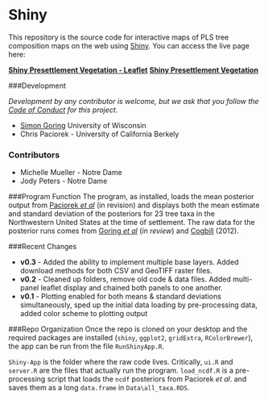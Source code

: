 Shiny
=====

This repository is the source code for interactive maps of PLS tree composition maps on the web using [Shiny](http://shiny.rstudio.com/).  You can access the live page here:

**[Shiny Presettlement Vegetation - Leaflet](gandalf.berkeley.edu:3838/paciorek/setVegComp-leaflet/)**
**[Shiny Presettlement Vegetation](gandalf.berkeley.edu:3838/paciorek/setVegComp/)**

###Development

*Development by any contributor is welcome, but we ask that you follow the [Code of Conduct](code_of_conduct.md) for this project.*

+ [Simon Goring](http://github.com/SimonGoring) University of Wisconsin
+ Chris Paciorek - University of California Berkely

### Contributors
+ Michelle Mueller - Notre Dame
+ Jody Peters - Notre Dame

###Program Function
The program, as installed, loads the mean posterior output from [Paciorek *et al*](http://arxiv.org/abs/1508.07509) (in revision) and displays both the mean estimate and standard deviation of the posteriors for 23 tree taxa in the Northwestern United States at the time of settlement.  The raw data for the posterior runs comes from [Goring *et al*](http://dx.doi.org/10.1101/026575) (*in review*) and [Cogbill](http://harvardforest.fas.harvard.edu/sites/harvardforest.fas.harvard.edu/files/publications/pdfs/Cogbill_JBiogeography_2002.pdf) (2012).

###Recent Changes
+ **v0.3** - Added the ability to implement multiple base layers.  Added download methods for both CSV and GeoTIFF raster files.
+ **v0.2** - Cleaned up folders, remove old code & data files. Added multi-panel leaflet display and chained both panels to one another.
+ **v0.1** - Plotting enabled for both means & standard deviations simultaneously, sped up the initial data loading by pre-processing data, added color scheme to plotting output

###Repo Organization
Once the repo is cloned on your desktop and the required packages are installed (`shiny`, `ggplot2`, `gridExtra`, `RColorBrewer`), the app can be run from the file `RunShinyApp.R`.

`Shiny-App` is the folder where the raw code lives.  Critically, `ui.R` and `server.R` are the files that actually run the program.  `load_ncdf.R` is a pre-processing script that loads the `ncdf` posteriors from Paciorek *et al*. and saves them as a long `data.frame` in `Data\all_taxa.RDS`.
